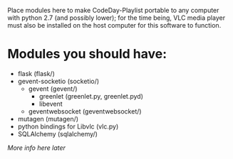 Place modules here to make CodeDay-Playlist portable to any computer with python 2.7 (and possibly lower); for the time being, VLC media player must also be installed on the host computer for this software to function.

Modules you should have:
========================
- flask (flask/)
- gevent-socketio (socketio/)
  - gevent (gevent/)
    - greenlet (greenlet.py, greenlet.pyd)
    - libevent
  - geventwebsocket (geventwebsocket/)
- mutagen (mutagen/)
- python bindings for Libvlc (vlc.py)
- SQLAlchemy (sqlalchemy/)

*More info here later*